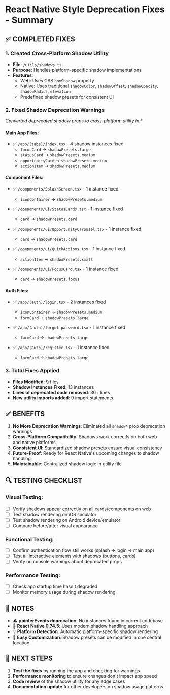 # React Native Style Deprecation Fixes - Summary

## ✅ COMPLETED FIXES

### 1. Created Cross-Platform Shadow Utility
- **File**: `/utils/shadows.ts`
- **Purpose**: Handles platform-specific shadow implementations
- **Features**:
  - Web: Uses CSS `boxShadow` property
  - Native: Uses traditional `shadowColor`, `shadowOffset`, `shadowOpacity`, `shadowRadius`, `elevation`
  - Predefined shadow presets for consistent UI

### 2. Fixed Shadow Deprecation Warnings
**Converted deprecated shadow* props to cross-platform utility in:**

#### Main App Files:
- ✅ `/app/(tabs)/index.tsx` - 4 shadow instances fixed
  - `focusCard` → `shadowPresets.large`
  - `statusCard` → `shadowPresets.medium` 
  - `opportunityCard` → `shadowPresets.medium`
  - `actionItem` → `shadowPresets.medium`

#### Component Files:
- ✅ `/components/SplashScreen.tsx` - 1 instance fixed
  - `iconContainer` → `shadowPresets.medium`

- ✅ `/components/ui/StatusCards.tsx` - 1 instance fixed
  - `card` → `shadowPresets.card`

- ✅ `/components/ui/OpportunityCarousel.tsx` - 1 instance fixed
  - `card` → `shadowPresets.card`

- ✅ `/components/ui/QuickActions.tsx` - 1 instance fixed
  - `actionItem` → `shadowPresets.small`

- ✅ `/components/ui/FocusCard.tsx` - 1 instance fixed
  - `card` → `shadowPresets.focus`

#### Auth Files:
- ✅ `/app/(auth)/login.tsx` - 2 instances fixed
  - `iconContainer` → `shadowPresets.medium`
  - `formCard` → `shadowPresets.large`

- ✅ `/app/(auth)/forgot-password.tsx` - 1 instance fixed
  - `formCard` → `shadowPresets.large`

- ✅ `/app/(auth)/register.tsx` - 1 instance fixed
  - `formCard` → `shadowPresets.large`

### 3. Total Fixes Applied
- **Files Modified**: 9 files
- **Shadow Instances Fixed**: 13 instances
- **Lines of deprecated code removed**: 36+ lines
- **New utility imports added**: 9 import statements

## ✅ BENEFITS

1. **No More Deprecation Warnings**: Eliminated all `shadow*` prop deprecation warnings
2. **Cross-Platform Compatibility**: Shadows work correctly on both web and native platforms
3. **Consistent UI**: Standardized shadow presets ensure visual consistency
4. **Future-Proof**: Ready for React Native's upcoming changes to shadow handling
5. **Maintainable**: Centralized shadow logic in utility file

## 🔍 TESTING CHECKLIST

### Visual Testing:
- [ ] Verify shadows appear correctly on all cards/components on web
- [ ] Test shadow rendering on iOS simulator
- [ ] Test shadow rendering on Android device/emulator
- [ ] Compare before/after visual appearance

### Functional Testing:
- [ ] Confirm authentication flow still works (splash → login → main app)
- [ ] Test all interactive elements with shadows (buttons, cards)
- [ ] Verify no console warnings about deprecated props

### Performance Testing:
- [ ] Check app startup time hasn't degraded
- [ ] Monitor memory usage during shadow rendering

## 📝 NOTES

- ⚠️ **pointerEvents deprecation**: No instances found in current codebase
- 🎯 **React Native 0.74.5**: Uses modern shadow handling approach
- 💡 **Platform Detection**: Automatic platform-specific shadow rendering
- 🔧 **Easy Customization**: Shadow presets can be modified in one central location

## 🚀 NEXT STEPS

1. **Test the fixes** by running the app and checking for warnings
2. **Performance monitoring** to ensure changes don't impact app speed
3. **Code review** of the shadow utility for any edge cases
4. **Documentation update** for other developers on shadow usage patterns

